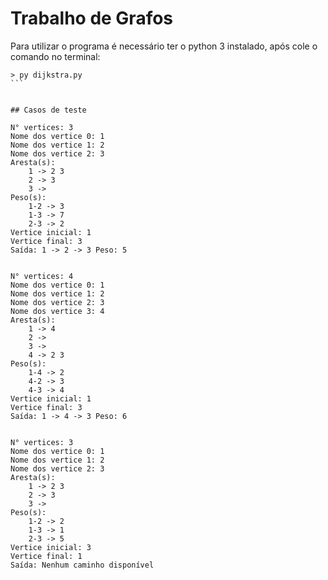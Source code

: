 # Trabalho de Grafos

Para utilizar o programa é necessário ter o python 3 instalado, após cole o comando no terminal:

````
> py dijkstra.py
```


## Casos de teste

````
	N° vertices: 3
	Nome dos vertice 0: 1
	Nome dos vertice 1: 2
	Nome dos vertice 2: 3
	Aresta(s): 
		1 -> 2 3
		2 -> 3
		3 ->
	Peso(s):
		1-2 -> 3
		1-3 -> 7
		2-3 -> 2
	Vertice inicial: 1
	Vertice final: 3
	Saída: 1 -> 2 -> 3 Peso: 5
```

````
	N° vertices: 4
	Nome dos vertice 0: 1 
	Nome dos vertice 1: 2
	Nome dos vertice 2: 3
	Nome dos vertice 3: 4
	Aresta(s): 
		1 -> 4
		2 ->
		3 ->
		4 -> 2 3
	Peso(s):
		1-4 -> 2
		4-2 -> 3
		4-3 -> 4
	Vertice inicial: 1
	Vertice final: 3
	Saída: 1 -> 4 -> 3 Peso: 6
```

````
	N° vertices: 3
	Nome dos vertice 0: 1
	Nome dos vertice 1: 2
	Nome dos vertice 2: 3
	Aresta(s): 
		1 -> 2 3
		2 -> 3
		3 -> 
	Peso(s):
		1-2 -> 2
		1-3 -> 1
		2-3 -> 5
	Vertice inicial: 3
	Vertice final: 1
	Saída: Nenhum caminho disponível
```